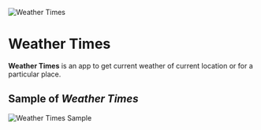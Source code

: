 ![Weather Times](https://github.com/puru-ganda/images/tree/master/weather_times_pics/weather_times_icon.png)
# Weather Times
**Weather Times** is an app to get current weather of current location or for a particular place.

## Sample of _Weather Times_
![Weather Times Sample]()
